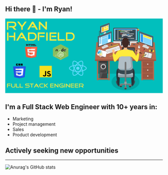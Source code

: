 ## Hi there 👋 - I'm Ryan!
![profile](./githubprofile-logos.png)

## I'm a Full Stack Web Engineer with 10+ years in:
- Marketing
- Project management
- Sales 
- Product development
## Actively seeking new opportunities

---

![Anurag's GitHub stats](https://github-readme-stats.vercel.app/api?username=ryanhadfield&theme=highcontrast&show_icons=true)






<!--
**ryanhadfield/ryanhadfield** is a ✨ _special_ ✨ repository because its `README.md` (this file) appears on your GitHub profile.

Here are some ideas to get you started:

- 🔭 I’m currently working on ...
- 🌱 I’m currently learning ...
- 👯 I’m looking to collaborate on ...
- 🤔 I’m looking for help with ...
- 💬 Ask me about ...
- 📫 How to reach me: ...
- 😄 Pronouns: ...
- ⚡ Fun fact: ...
-->
